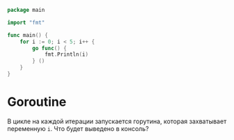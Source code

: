 ```go
package main

import "fmt"

func main() {
	for i := 0; i < 5; i++ {
		go func() {
			fmt.Println(i)
		} ()
	}
}

```
# Goroutine
В цикле на каждой итерации запускается горутина, которая захватывает переменную `i`. Что будет выведено в консоль?